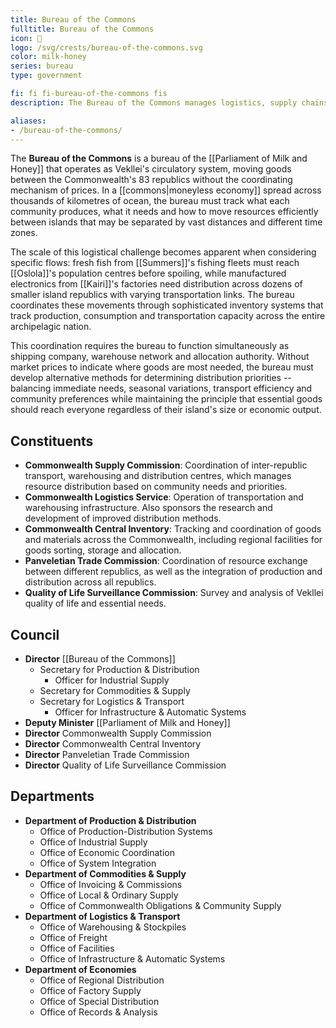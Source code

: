```yaml
---
title: Bureau of the Commons
fulltitle: Bureau of the Commons
icon: 🤝
logo: /svg/crests/bureau-of-the-commons.svg
color: milk-honey
series: bureau
type: government

fi: fi fi-bureau-of-the-commons fis
description: The Bureau of the Commons manages logistics, supply chains and goods allocation across all Commonwealth republics.

aliases:
- /bureau-of-the-commons/
---
```

The <span class="fi fi-bureau-of-the-commons fis"></span> **Bureau of the Commons** is a bureau of the [[Parliament of Milk and Honey]] that operates as Vekllei's circulatory system, moving goods between the Commonwealth's 83 republics without the coordinating mechanism of prices. In a [[commons|moneyless economy]] spread across thousands of kilometres of ocean, the bureau must track what each community produces, what it needs and how to move resources efficiently between islands that may be separated by vast distances and different time zones.

The scale of this logistical challenge becomes apparent when considering specific flows: fresh fish from [[Summers]]'s fishing fleets must reach [[Oslola]]'s population centres before spoiling, while manufactured electronics from [[Kairi]]'s factories need distribution across dozens of smaller island republics with varying transportation links. The bureau coordinates these movements through sophisticated inventory systems that track production, consumption and transportation capacity across the entire archipelagic nation.

This coordination requires the bureau to function simultaneously as shipping company, warehouse network and allocation authority. Without market prices to indicate where goods are most needed, the bureau must develop alternative methods for determining distribution priorities -- balancing immediate needs, seasonal variations, transport efficiency and community preferences while maintaining the principle that essential goods should reach everyone regardless of their island's size or economic output.

## Constituents

* <span class="fi fi-bureau-of-the-commons fis"></span> **Commonwealth Supply Commission**: Coordination of inter-republic transport, warehousing and distribution centres, which manages resource distribution based on community needs and priorities.
* <span class="fi fi-bureau-of-the-commons fis"></span> **Commonwealth Logistics Service**: Operation of transportation and warehousing infrastructure. Also sponsors the research and development of improved distribution methods.
* <span class="fi fi-bureau-of-the-commons fis"></span> **Commonwealth Central Inventory**: Tracking and coordination of goods and materials across the Commonwealth, including regional facilities for goods sorting, storage and allocation.
* <span class="fi fi-bureau-of-the-commons fis"></span> **Panveletian Trade Commission**: Coordination of resource exchange between different republics, as well as the integration of production and distribution across all republics.
* <span class="fi fi-bureau-of-the-commons fis"></span> **Quality of Life Surveillance Commission**: Survey and analysis of Vekllei quality of life and essential needs.

## Council

* **Director** [[Bureau of the Commons]]
  * Secretary for Production & Distribution
    * Officer for Industrial Supply
  * Secretary for Commodities & Supply
  * Secretary for Logistics & Transport
    * Officer for Infrastructure & Automatic Systems
* **Deputy Minister** [[Parliament of Milk and Honey]]
* **Director** Commonwealth Supply Commission
* **Director** Commonwealth Central Inventory
* **Director** Panveletian Trade Commission
* **Director** Quality of Life Surveillance Commission

## Departments

* **Department of Production & Distribution**
  * Office of Production-Distribution Systems
  * Office of Industrial Supply
  * Office of Economic Coordination
  * Office of System Integration
* **Department of Commodities & Supply**
  * Office of Invoicing & Commissions
  * Office of Local & Ordinary Supply
  * Office of Commonwealth Obligations & Community Supply
* **Department of Logistics & Transport**
  * Office of Warehousing & Stockpiles
  * Office of Freight
  * Office of Facilities
  * Office of Infrastructure & Automatic Systems
* **Department of Economies**
  * Office of Regional Distribution
  * Office of Factory Supply
  * Office of Special Distribution
  * Office of Records & Analysis